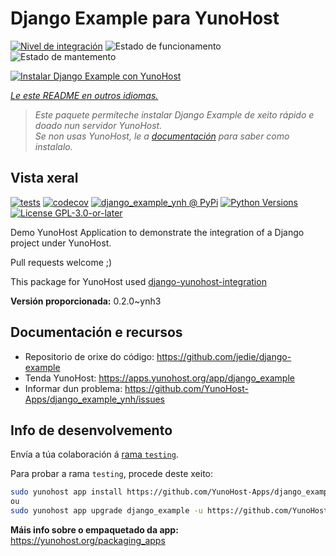 <!--
NOTA: Este README foi creado automáticamente por <https://github.com/YunoHost/apps/tree/master/tools/readme_generator>
NON debe editarse manualmente.
-->

# Django Example para YunoHost

[![Nivel de integración](https://dash.yunohost.org/integration/django_example.svg)](https://ci-apps.yunohost.org/ci/apps/django_example/) ![Estado de funcionamento](https://ci-apps.yunohost.org/ci/badges/django_example.status.svg) ![Estado de mantemento](https://ci-apps.yunohost.org/ci/badges/django_example.maintain.svg)

[![Instalar Django Example con YunoHost](https://install-app.yunohost.org/install-with-yunohost.svg)](https://install-app.yunohost.org/?app=django_example)

*[Le este README en outros idiomas.](./ALL_README.md)*

> *Este paquete permíteche instalar Django Example de xeito rápido e doado nun servidor YunoHost.*  
> *Se non usas YunoHost, le a [documentación](https://yunohost.org/install) para saber como instalalo.*

## Vista xeral

[![tests](https://github.com/YunoHost-Apps/django_example_ynh/actions/workflows/tests.yml/badge.svg?branch=main)](https://github.com/YunoHost-Apps/django_example_ynh/actions/workflows/tests.yml)
[![codecov](https://codecov.io/github/jedie/django_example_ynh/branch/main/graph/badge.svg)](https://app.codecov.io/github/jedie/django_example_ynh)
[![django_example_ynh @ PyPi](https://img.shields.io/pypi/v/django_example_ynh?label=django_example_ynh%20%40%20PyPi)](https://pypi.org/project/django_example_ynh/)
[![Python Versions](https://img.shields.io/pypi/pyversions/django_example_ynh)](https://github.com/YunoHost-Apps/django_example_ynh/blob/main/pyproject.toml)
[![License GPL-3.0-or-later](https://img.shields.io/pypi/l/django_example_ynh)](https://github.com/YunoHost-Apps/django_example_ynh/blob/main/LICENSE)

Demo YunoHost Application to demonstrate the integration of a Django project under YunoHost.

Pull requests welcome ;)

This package for YunoHost used [django-yunohost-integration](https://github.com/YunoHost-Apps/django_yunohost_integration)


**Versión proporcionada:** 0.2.0~ynh3
## Documentación e recursos

- Repositorio de orixe do código: <https://github.com/jedie/django-example>
- Tenda YunoHost: <https://apps.yunohost.org/app/django_example>
- Informar dun problema: <https://github.com/YunoHost-Apps/django_example_ynh/issues>

## Info de desenvolvemento

Envía a túa colaboración á [rama `testing`](https://github.com/YunoHost-Apps/django_example_ynh/tree/testing).

Para probar a rama `testing`, procede deste xeito:

```bash
sudo yunohost app install https://github.com/YunoHost-Apps/django_example_ynh/tree/testing --debug
ou
sudo yunohost app upgrade django_example -u https://github.com/YunoHost-Apps/django_example_ynh/tree/testing --debug
```

**Máis info sobre o empaquetado da app:** <https://yunohost.org/packaging_apps>
